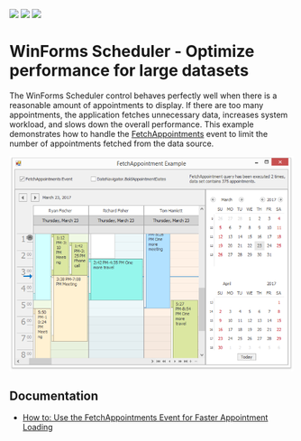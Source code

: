 <!-- default badges list -->
![](https://img.shields.io/endpoint?url=https://codecentral.devexpress.com/api/v1/VersionRange/128636371/18.1.3%2B)
[![](https://img.shields.io/badge/Open_in_DevExpress_Support_Center-FF7200?style=flat-square&logo=DevExpress&logoColor=white)](https://supportcenter.devexpress.com/ticket/details/E2730)
[![](https://img.shields.io/badge/📖_How_to_use_DevExpress_Examples-e9f6fc?style=flat-square)](https://docs.devexpress.com/GeneralInformation/403183)
<!-- default badges end -->
# WinForms Scheduler - Optimize performance for large datasets

The WinForms Scheduler control behaves perfectly well when there is a reasonable amount of appointments to display. If there are too many appointments, the application fetches unnecessary data, increases system workload, and slows down the overall performance. This example demonstrates how to handle the [FetchAppointments](https://docs.devexpress.com/CoreLibraries/DevExpress.XtraScheduler.ISchedulerStorageBase.FetchAppointments) event to limit the number of appointments fetched from the data source.

![WinForms Scheduler - How to use FetchAppointments event for handling large appointment sets](https://raw.githubusercontent.com/DevExpress-Examples/how-to-use-fetchappointments-event-for-handling-large-appointment-sets-e2730/16.2.3+/media/4f13ba4a-0fcf-11e7-80bf-00155d62480c.png)


## Documentation

* [How to: Use the FetchAppointments Event for Faster Appointment Loading](https://docs.devexpress.com/WindowsForms/2299/controls-and-libraries/scheduler/examples/data-binding/how-to-use-the-fetchappointments-event-for-faster-appointment-loading)

